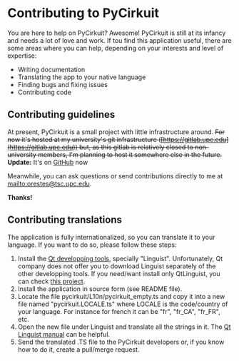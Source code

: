 # Contributing to PyCirkuit

You are here to help on PyCirkuit? Awesome! PyCirkuit is still at its infancy and needs a lot of love and work. If tou find this application useful, there are some areas where you can help, depending on your interests and level of expertise:

  - Writing documentation
  - Translating the app to your native language
  - Finding bugs and fixing issues
  - Contributing code


## Contributing guidelines

At present, PyCirkuit is a small project with little infrastructure around. ~~For now it's hosted at my university's git infrastructure ([https://gitlab.upc.edu](https://gitlab.upc.edu)) but, as this gitlab is relatively closed to non-university members, I'm planning to host it somewhere else in the future.~~ **Update:** It's on [GitHub](https://github.com/orestesmas/pycirkuit) now

Meanwhile, you can ask questions or send contributions directly to me at [mailto:orestes@tsc.upc.edu](mailto:orestes@tsc.upc.edu).

**Thanks!**


## Contributing translations

The application is fully internationalized, so you can translate it to your language. If you want to do so, please follow these steps:

  1. Install the [Qt developping tools](https://www.qt.io/download), specially "Linguist". Unfortunately, Qt company does not offer you to download Linguist separately of the other developping tools. If you need/want install only QtLinguist, you can check [this project](https://github.com/lelegard/qtlinguist-installers).
  2. Install the application in source form (see README file).
  3. Locate the file pycirkuit/L10n/pycirkuit_empty.ts and copy it into a new file named "pycirkuit.LOCALE.ts" where LOCALE is the code/country of your language. For instance for french it can be "fr", "fr_CA", "fr_FR", etc.
  4. Open the new file under Linguist and translate all the strings in it. The [Qt Linguist manual](http://doc.qt.io/qt-5/qtlinguist-index.html) can be helpful.
  5. Send the translated .TS file to the PyCirkuit developers or, if you know how to do it, create a pull/merge request.